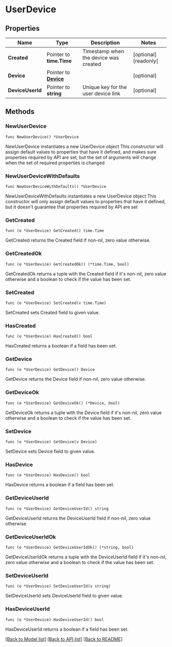 # UserDevice

## Properties

Name | Type | Description | Notes
------------ | ------------- | ------------- | -------------
**Created** | Pointer to **time.Time** | Timestamp when the device was created | [optional] [readonly] 
**Device** | Pointer to [**Device**](Device.md) |  | [optional] 
**DeviceUserId** | Pointer to **string** | Unique key for the user device link | [optional] 

## Methods

### NewUserDevice

`func NewUserDevice() *UserDevice`

NewUserDevice instantiates a new UserDevice object
This constructor will assign default values to properties that have it defined,
and makes sure properties required by API are set, but the set of arguments
will change when the set of required properties is changed

### NewUserDeviceWithDefaults

`func NewUserDeviceWithDefaults() *UserDevice`

NewUserDeviceWithDefaults instantiates a new UserDevice object
This constructor will only assign default values to properties that have it defined,
but it doesn't guarantee that properties required by API are set

### GetCreated

`func (o *UserDevice) GetCreated() time.Time`

GetCreated returns the Created field if non-nil, zero value otherwise.

### GetCreatedOk

`func (o *UserDevice) GetCreatedOk() (*time.Time, bool)`

GetCreatedOk returns a tuple with the Created field if it's non-nil, zero value otherwise
and a boolean to check if the value has been set.

### SetCreated

`func (o *UserDevice) SetCreated(v time.Time)`

SetCreated sets Created field to given value.

### HasCreated

`func (o *UserDevice) HasCreated() bool`

HasCreated returns a boolean if a field has been set.

### GetDevice

`func (o *UserDevice) GetDevice() Device`

GetDevice returns the Device field if non-nil, zero value otherwise.

### GetDeviceOk

`func (o *UserDevice) GetDeviceOk() (*Device, bool)`

GetDeviceOk returns a tuple with the Device field if it's non-nil, zero value otherwise
and a boolean to check if the value has been set.

### SetDevice

`func (o *UserDevice) SetDevice(v Device)`

SetDevice sets Device field to given value.

### HasDevice

`func (o *UserDevice) HasDevice() bool`

HasDevice returns a boolean if a field has been set.

### GetDeviceUserId

`func (o *UserDevice) GetDeviceUserId() string`

GetDeviceUserId returns the DeviceUserId field if non-nil, zero value otherwise.

### GetDeviceUserIdOk

`func (o *UserDevice) GetDeviceUserIdOk() (*string, bool)`

GetDeviceUserIdOk returns a tuple with the DeviceUserId field if it's non-nil, zero value otherwise
and a boolean to check if the value has been set.

### SetDeviceUserId

`func (o *UserDevice) SetDeviceUserId(v string)`

SetDeviceUserId sets DeviceUserId field to given value.

### HasDeviceUserId

`func (o *UserDevice) HasDeviceUserId() bool`

HasDeviceUserId returns a boolean if a field has been set.


[[Back to Model list]](../README.md#documentation-for-models) [[Back to API list]](../README.md#documentation-for-api-endpoints) [[Back to README]](../README.md)


